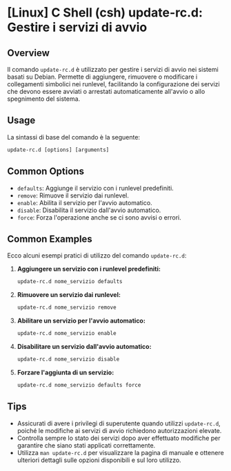 # [Linux] C Shell (csh) update-rc.d: Gestire i servizi di avvio

## Overview
Il comando `update-rc.d` è utilizzato per gestire i servizi di avvio nei sistemi basati su Debian. Permette di aggiungere, rimuovere o modificare i collegamenti simbolici nei runlevel, facilitando la configurazione dei servizi che devono essere avviati o arrestati automaticamente all'avvio o allo spegnimento del sistema.

## Usage
La sintassi di base del comando è la seguente:

```csh
update-rc.d [options] [arguments]
```

## Common Options
- `defaults`: Aggiunge il servizio con i runlevel predefiniti.
- `remove`: Rimuove il servizio dai runlevel.
- `enable`: Abilita il servizio per l'avvio automatico.
- `disable`: Disabilita il servizio dall'avvio automatico.
- `force`: Forza l'operazione anche se ci sono avvisi o errori.

## Common Examples
Ecco alcuni esempi pratici di utilizzo del comando `update-rc.d`:

1. **Aggiungere un servizio con i runlevel predefiniti:**
   ```csh
   update-rc.d nome_servizio defaults
   ```

2. **Rimuovere un servizio dai runlevel:**
   ```csh
   update-rc.d nome_servizio remove
   ```

3. **Abilitare un servizio per l'avvio automatico:**
   ```csh
   update-rc.d nome_servizio enable
   ```

4. **Disabilitare un servizio dall'avvio automatico:**
   ```csh
   update-rc.d nome_servizio disable
   ```

5. **Forzare l'aggiunta di un servizio:**
   ```csh
   update-rc.d nome_servizio defaults force
   ```

## Tips
- Assicurati di avere i privilegi di superutente quando utilizzi `update-rc.d`, poiché le modifiche ai servizi di avvio richiedono autorizzazioni elevate.
- Controlla sempre lo stato dei servizi dopo aver effettuato modifiche per garantire che siano stati applicati correttamente.
- Utilizza `man update-rc.d` per visualizzare la pagina di manuale e ottenere ulteriori dettagli sulle opzioni disponibili e sul loro utilizzo.